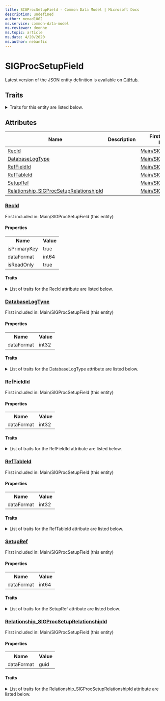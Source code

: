 ```yaml
---
title: SIGProcSetupField - Common Data Model | Microsoft Docs
description: undefined
author: nenad1002
ms.service: common-data-model
ms.reviewer: deonhe
ms.topic: article
ms.date: 4/20/2020
ms.author: nebanfic
---
```


# SIGProcSetupField

  
 Latest version of the JSON entity definition is available on <a href="https://github.com/Microsoft/CDM/tree/master/schemaDocuments/core/operationsCommon/Tables/System/SystemAdministration/Main/SIGProcSetupField.cdm.json" target="_blank">GitHub</a>.  

## Traits

<details>
<summary>Traits for this entity are listed below.  
</summary>

**is.identifiedBy**  
  names a specifc identity attribute to use with an entity  <table><tr><th>Parameter</th><th>Value</th><th>Data type</th><th>Explanation</th></tr><tr><td>attribute</td><td>[SIGProcSetupField/(resolvedAttributes)/RecId](#RecId)</td><td>attribute</td><td></td></tr></table>

**is.CDM.entityVersion**  
  <table><tr><th>Parameter</th><th>Value</th><th>Data type</th><th>Explanation</th></tr><tr><td>versionNumber</td><td>"1.0.0"</td><td>string</td><td>semantic version number of the entity</td></tr></table>

**is.application.releaseVersion**  
  <table><tr><th>Parameter</th><th>Value</th><th>Data type</th><th>Explanation</th></tr><tr><td>releaseVersion</td><td>"10.0.13.0"</td><td>string</td><td>semantic version number of the application introducing this entity</td></tr></table>

</details>

## Attributes

|Name|Description|First Included in Instance|
|---|---|---|
|[RecId](#RecId)||<a href="SIGProcSetupField.md" target="_blank">Main/SIGProcSetupField</a>|
|[DatabaseLogType](#DatabaseLogType)||<a href="SIGProcSetupField.md" target="_blank">Main/SIGProcSetupField</a>|
|[RefFieldId](#RefFieldId)||<a href="SIGProcSetupField.md" target="_blank">Main/SIGProcSetupField</a>|
|[RefTableId](#RefTableId)||<a href="SIGProcSetupField.md" target="_blank">Main/SIGProcSetupField</a>|
|[SetupRef](#SetupRef)||<a href="SIGProcSetupField.md" target="_blank">Main/SIGProcSetupField</a>|
|[Relationship_SIGProcSetupRelationshipId](#Relationship_SIGProcSetupRelationshipId)||<a href="SIGProcSetupField.md" target="_blank">Main/SIGProcSetupField</a>|

### <a href=#RecId name="RecId">RecId</a>

First included in: Main/SIGProcSetupField (this entity)  

#### Properties

<table><tr><th>Name</th><th>Value</th></tr><tr><td>isPrimaryKey</td><td>true</td></tr><tr><td>dataFormat</td><td>int64</td></tr><tr><td>isReadOnly</td><td>true</td></tr></table>

#### Traits

<details>
<summary>List of traits for the RecId attribute are listed below.</summary>

**is.dataFormat.integer**  
**is.dataFormat.big**  
**is.identifiedBy**  
names a specifc identity attribute to use with an entity  <table><tr><th>Parameter</th><th>Value</th><th>Data type</th><th>Explanation</th></tr><tr><td>attribute</td><td>[SIGProcSetupField/(resolvedAttributes)/RecId](#RecId)</td><td>attribute</td><td></td></tr></table>

**is.readOnly**  
**is.dataFormat.integer**  
**is.dataFormat.big**  
</details>

### <a href=#DatabaseLogType name="DatabaseLogType">DatabaseLogType</a>

First included in: Main/SIGProcSetupField (this entity)  

#### Properties

<table><tr><th>Name</th><th>Value</th></tr><tr><td>dataFormat</td><td>int32</td></tr></table>

#### Traits

<details>
<summary>List of traits for the DatabaseLogType attribute are listed below.</summary>

**is.dataFormat.integer**  
**is.dataFormat.integer**  
</details>

### <a href=#RefFieldId name="RefFieldId">RefFieldId</a>

First included in: Main/SIGProcSetupField (this entity)  

#### Properties

<table><tr><th>Name</th><th>Value</th></tr><tr><td>dataFormat</td><td>int32</td></tr></table>

#### Traits

<details>
<summary>List of traits for the RefFieldId attribute are listed below.</summary>

**is.dataFormat.integer**  
**is.dataFormat.integer**  
</details>

### <a href=#RefTableId name="RefTableId">RefTableId</a>

First included in: Main/SIGProcSetupField (this entity)  

#### Properties

<table><tr><th>Name</th><th>Value</th></tr><tr><td>dataFormat</td><td>int32</td></tr></table>

#### Traits

<details>
<summary>List of traits for the RefTableId attribute are listed below.</summary>

**is.dataFormat.integer**  
**is.dataFormat.integer**  
</details>

### <a href=#SetupRef name="SetupRef">SetupRef</a>

First included in: Main/SIGProcSetupField (this entity)  

#### Properties

<table><tr><th>Name</th><th>Value</th></tr><tr><td>dataFormat</td><td>int64</td></tr></table>

#### Traits

<details>
<summary>List of traits for the SetupRef attribute are listed below.</summary>

**is.dataFormat.integer**  
**is.dataFormat.big**  
**is.dataFormat.integer**  
**is.dataFormat.big**  
</details>

### <a href=#Relationship_SIGProcSetupRelationshipId name="Relationship_SIGProcSetupRelationshipId">Relationship_SIGProcSetupRelationshipId</a>

First included in: Main/SIGProcSetupField (this entity)  

#### Properties

<table><tr><th>Name</th><th>Value</th></tr><tr><td>dataFormat</td><td>guid</td></tr></table>

#### Traits

<details>
<summary>List of traits for the Relationship_SIGProcSetupRelationshipId attribute are listed below.</summary>

**is.dataFormat.character**  
**is.dataFormat.big**  
**is.dataFormat.array**  
**is.dataFormat.guid**  
**means.identity.entityId**  
**is.linkedEntity.identifier**  
Marks the attribute(s) that hold foreign key references to a linked (used as an attribute) entity. This attribute is added to the resolved entity to enumerate the referenced entities.  <table><tr><th>Parameter</th><th>Value</th><th>Data type</th><th>Explanation</th></tr><tr><td>entityReferences</td><td><table><tr><th>entityReference</th><th>attributeReference</th></tr><tr><td><a href="SIGProcSetup.md" target="_blank">/core/operationsCommon/Tables/System/SystemAdministration/Main/SIGProcSetup.cdm.json/SIGProcSetup</a></td><td><a href="SIGProcSetup.md#RecId" target="_blank">RecId</a></td></tr></table></td><td>entity</td><td>a reference to the constant entity holding the list of entity references</td></tr></table>

**is.dataFormat.guid**  
**is.dataFormat.character**  
**is.dataFormat.array**  
</details>
